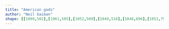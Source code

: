 ```yaml
---
title: "American gods"
author: "Neil Gaiman"
shape: [[1099,502],[1061,505],[1052,509],[1049,516],[1048,696],[1051,791],[1050,926],[1054,1058],[1054,1160],[1052,1181],[1053,1263],[1052,1297],[1050,1310],[1050,1371],[1052,1386],[1052,1614],[1050,1639],[1051,1668],[1049,1727],[1051,1743],[1051,1766],[1053,1775],[1059,1783],[1066,1786],[1096,1786],[1139,1778],[1161,1777],[1214,1770],[1233,1770],[1270,1767],[1311,1767],[1335,1764],[1345,1760],[1351,1752],[1355,1729],[1355,1705],[1357,1692],[1357,1509],[1361,1375],[1361,1330],[1363,1307],[1363,1215],[1365,1184],[1364,849],[1367,682],[1366,667],[1372,623],[1377,611],[1378,581],[1385,567],[1387,553],[1398,535],[1398,529],[1395,524],[1389,519],[1359,513],[1296,511],[1288,509],[1266,509],[1220,505],[1191,505],[1182,503],[1115,502]]
---
```

